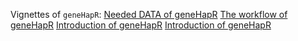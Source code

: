 Vignettes of `geneHapR`:
[Needed DATA of geneHapR](vignettes/geneHapR_data.html)
[The workflow of geneHapR](vignettes/workflow.html)
[Introduction of geneHapR](vignettes/Introduction_of_geneHapR.html)
[Introduction of geneHapR](./vignettes/Introduction_of_geneHapR.html)

